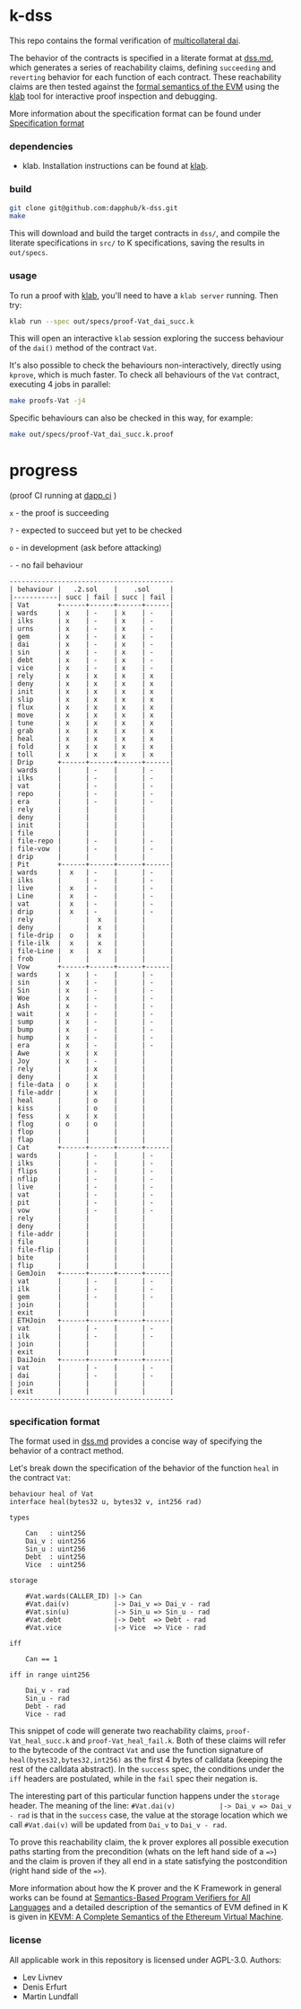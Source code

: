 # k-dss

This repo contains the formal verification of [multicollateral dai](https://github.com/makerdao/dss).

The behavior of the contracts is specified in a literate format at [dss.md](src/dss.md), which generates a series of reachability claims, defining `succeeding` and `reverting` behavior for each function of each contract. These reachability claims are then tested against the [formal semantics of the EVM](https://github.com/kframework/evm-semantics) using the [klab](https://github.com/dapphub/klab) tool for interactive proof inspection and debugging.

More information about the specification format can be found under [Specification format](###Specification-format)

### dependencies
* klab. Installation instructions can be found at [klab](https://github.com/dapphub/klab).

### build
```sh
git clone git@github.com:dapphub/k-dss.git
make
```

This will download and build the target contracts in `dss/`, and compile the literate specifications in `src/` to K specifications, saving the results in `out/specs`.

### usage

To run a proof with [klab](https://github.com/dapphub/klab), you'll need to have a `klab server` running. Then try:
```sh
klab run --spec out/specs/proof-Vat_dai_succ.k
```

This will open an interactive `klab` session exploring the success behaviour of the `dai()` method of the contract `Vat`.

It's also possible to check the behaviours non-interactively, directly using `kprove`, which is much faster. To check all behaviours of the `Vat` contract, executing 4 jobs in parallel:
```sh
make proofs-Vat -j4
```

Specific behaviours can also be checked in this way, for example:
```sh
make out/specs/proof-Vat_dai_succ.k.proof
```

# progress

(proof CI running at [dapp.ci](https://dapp.ci) )

`x` - the proof is succeeding

`?` - expected to succeed but yet to be checked

`o` - in development (ask before attacking)

`-` - no fail behaviour

```
-----------------------------------------
| behaviour |   .2.sol    |    .sol     |
|-----------| succ | fail | succ | fail |
| Vat       +------+------+------+------|
| wards     | x    | -    | x    | -    |
| ilks      | x    | -    | x    | -    |
| urns      | x    | -    | x    | -    |
| gem       | x    | -    | x    | -    |
| dai       | x    | -    | x    | -    |
| sin       | x    | -    | x    | -    |
| debt      | x    | -    | x    | -    |
| vice      | x    | -    | x    | -    |
| rely      | x    | x    | x    | x    |
| deny      | x    | x    | x    | x    |
| init      | x    | x    | x    | x    |
| slip      | x    | x    | x    | x    |
| flux      | x    | x    | x    | x    |
| move      | x    | x    | x    | x    |
| tune      | x    | x    | x    | x    |
| grab      | x    | x    | x    | x    |
| heal      | x    | x    | x    | x    |
| fold      | x    | x    | x    | x    |
| toll      | x    | x    | x    | x    |
| Drip      +------+------+------+------|
| wards     |      | -    |      | -    |
| ilks      |      | -    |      | -    |
| vat       |      | -    |      | -    |
| repo      |      | -    |      | -    |
| era       |      | -    |      | -    |
| rely      |      |      |      |      |
| deny      |      |      |      |      |
| init      |      |      |      |      |
| file      |      |      |      |      |
| file-repo |      | -    |      | -    |
| file-vow  |      | -    |      | -    |
| drip      |      |      |      |      |
| Pit       +------+------+------+------|
| wards     |  x   | -    |      | -    |
| ilks      |      | -    |      | -    |
| live      |  x   | -    |      | -    |
| Line      |  x   | -    |      | -    |
| vat       |  x   | -    |      | -    |
| drip      |  x   | -    |      | -    |
| rely      |      |  x   |      |      |
| deny      |      |  x   |      |      |
| file-drip |  o   |  x   |      |      |
| file-ilk  |  x   |  x   |      |      |
| file-Line |  x   |  x   |      |      |
| frob      |      |      |      |      |
| Vow       +------+------+------+------|
| wards     | x    | -    |      | -    |
| sin       | x    | -    |      | -    |
| Sin       | x    | -    |      | -    |
| Woe       | x    | -    |      | -    |
| Ash       | x    | -    |      | -    |
| wait      | x    | -    |      | -    |
| sump      | x    | -    |      | -    |
| bump      | x    | -    |      | -    |
| hump      | x    | -    |      | -    |
| era       | x    | -    |      | -    |
| Awe       | x    | x    |      |      |
| Joy       | x    | -    |      |      |
| rely      |      | x    |      |      |
| deny      |      | x    |      |      |
| file-data | o    | x    |      |      |
| file-addr |      | x    |      |      |
| heal      |      | o    |      |      |
| kiss      |      | o    |      |      |
| fess      | x    | x    |      |      |
| flog      | o    | o    |      |      |
| flop      |      |      |      |      |
| flap      |      |      |      |      |
| Cat       +------+------+------+------|
| wards     |      | -    |      | -    |
| ilks      |      | -    |      | -    |
| flips     |      | -    |      | -    |
| nflip     |      | -    |      | -    |
| live      |      | -    |      | -    |
| vat       |      | -    |      | -    |
| pit       |      | -    |      | -    |
| vow       |      | -    |      | -    |
| rely      |      |      |      |      |
| deny      |      |      |      |      |
| file-addr |      |      |      |      |
| file      |      |      |      |      |
| file-flip |      |      |      |      |
| bite      |      |      |      |      |
| flip      |      |      |      |      |
| GemJoin   +------+------+------+------|
| vat       |      | -    |      | -    |
| ilk       |      | -    |      | -    |
| gem       |      | -    |      | -    |
| join      |      |      |      |      |
| exit      |      |      |      |      |
| ETHJoin   +------+------+------+------|
| vat       |      | -    |      | -    |
| ilk       |      | -    |      | -    |
| join      |      |      |      |      |
| exit      |      |      |      |      |
| DaiJoin   +------+------+------+------|
| vat       |      | -    |      | -    |
| dai       |      | -    |      | -    |
| join      |      |      |      |      |
| exit      |      |      |      |      |
-----------------------------------------
```

### specification format
The format used in [dss.md](src/dss.md) provides a concise way of specifying the behavior of a contract method.

Let's break down the specification of the behavior of the function `heal` in the contract `Vat`:
```
behaviour heal of Vat
interface heal(bytes32 u, bytes32 v, int256 rad)

types

    Can   : uint256
    Dai_v : uint256
    Sin_u : uint256
    Debt  : uint256
    Vice  : uint256

storage

    #Vat.wards(CALLER_ID) |-> Can
    #Vat.dai(v)           |-> Dai_v => Dai_v - rad
    #Vat.sin(u)           |-> Sin_u => Sin_u - rad
    #Vat.debt             |-> Debt  => Debt - rad
    #Vat.vice             |-> Vice  => Vice - rad

iff

    Can == 1

iff in range uint256

    Dai_v - rad
    Sin_u - rad
    Debt - rad
    Vice - rad
```
This snippet of code will generate two reachability claims, `proof-Vat_heal_succ.k` and `proof-Vat_heal_fail.k`. Both of these claims will refer to the bytecode of the contract `Vat` and use the function signature of `heal(bytes32,bytes32,int256)` as the first 4 bytes of calldata (keeping the rest of the calldata abstract). In the `success` spec, the conditions under the `iff` headers are postulated, while in the `fail` spec their negation is.

The interesting part of this particular function happens under the `storage` header. The meaning of the line:
`#Vat.dai(v)           |-> Dai_v => Dai_v - rad`
is that in the `success` case, the value at the storage location which we call `#Vat.dai(v)` will be updated from `Dai_v` to `Dai_v - rad`.

To prove this reachability claim, the k prover explores all possible execution paths starting from the precondition (whats on the left hand side of a `=>`) and the claim is proven if they all end in a state satisfying the postcondition (right hand side of the `=>`).

More information about how the K prover and the K Framework in general works can be found at [Semantics-Based Program Verifiers for All Languages](http://fsl.cs.illinois.edu/FSL/papers/2016/stefanescu-park-yuwen-li-rosu-2016-oopsla/stefanescu-park-yuwen-li-rosu-2016-oopsla-public.pdf) and a detailed description of the semantics of EVM defined in K is given in [KEVM: A Complete Semantics of the Ethereum Virtual Machine](https://www.ideals.illinois.edu/handle/2142/97207).

### license
All applicable work in this repository is licensed under AGPL-3.0. Authors:
* Lev Livnev
* Denis Erfurt
* Martin Lundfall
